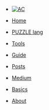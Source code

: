 <!-- docs/_sidebar.md -->

* [![AC](https://abstractcode.org/assets/aclogo-sm.png "Abstract Code")]()

* [Home]()

* [PUZZLE lang](chapters/PUZZLE.md)

* [Tools](chapters/TOOLS.md)

* [Guide](chapters/GUIDES.md)

* [Posts](chapters/POSTS.md)

* [Medium](https://medium.com/abstract-code-programming)

* [Basics](chapters/BASICS.md)

* [About](chapters/about.md)